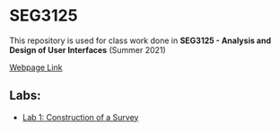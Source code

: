 # SEG3125
This repository is used for class work done in **SEG3125 - Analysis and Design of User Interfaces** (Summer 2021)

[Webpage Link](http://gianlucacoletti.me/SEG3125/)

## Labs:
 - [Lab 1: Construction of a Survey](http://gianlucacoletti.me/SEG3125/L1)
